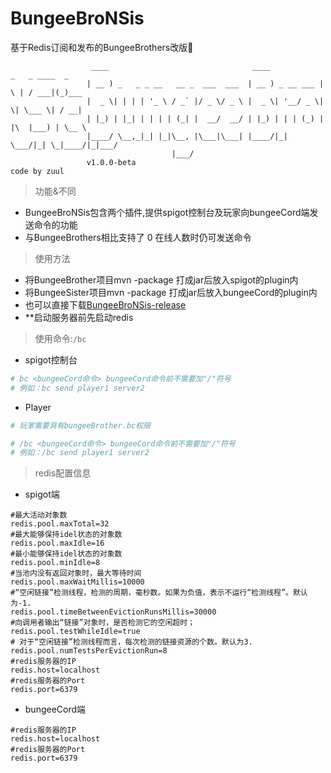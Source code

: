 # BungeeBroNSis
基于Redis订阅和发布的BungeeBrothers改版:sparkling_heart:<br>
```console
                  ____                                ____            _   _ ____  _     
                 | __ ) _   _ _ __   __ _  ___  ___  | __ ) _ __ ___ | \ | / ___|(_)___ 
                 |  _ \| | | | '_ \ / _` |/ _ \/ _ \ |  _ \| '__/ _ \|  \| \___ \| / __|
                 | |_) | |_| | | | | (_| |  __/  __/ | |_) | | | (_) | |\  |___) | \__ \
                 |____/ \__,_|_| |_|\__, |\___|\___| |____/|_|  \___/|_| \_|____/|_|___/
                                    |___/                                                       
                 v1.0.0-beta                                                code by zuul
```
>功能&不同<br>

- BungeeBroNSis包含两个插件,提供spigot控制台及玩家向bungeeCord端发送命令的功能<br>
- 与BungeeBrothers相比支持了 0 在线人数时仍可发送命令
>使用方法
- 将BungeeBrother项目mvn -package 打成jar后放入spigot的plugin内
- 将BungeeSister项目mvn -package 打成jar后放入bungeeCord的plugin内
- 也可以直接下载[BungeeBroNSis-release](https://github.com/BigTreasureD/BungeeBroNSis/releases/tag/v1.0.0-beta)
- **启动服务器前先启动redis

>使用命令:`/bc`
- spigot控制台 
```yml
# bc <bungeeCord命令> bungeeCord命令前不需要加"/"符号
# 例如：bc send player1 server2
```
- Player
```yml
# 玩家需要具有bungeeBrother.bc权限

# /bc <bungeeCord命令> bungeeCord命令前不需要加"/"符号
# 例如：/bc send player1 server2
```
>redis配置信息
- spigot端
```properties
#最大活动对象数
redis.pool.maxTotal=32
#最大能够保持idel状态的对象数
redis.pool.maxIdle=16
#最小能够保持idel状态的对象数
redis.pool.minIdle=8
#当池内没有返回对象时，最大等待时间
redis.pool.maxWaitMillis=10000
#“空闲链接”检测线程，检测的周期，毫秒数。如果为负值，表示不运行“检测线程”。默认为-1.
redis.pool.timeBetweenEvictionRunsMillis=30000
#向调用者输出“链接”对象时，是否检测它的空闲超时；
redis.pool.testWhileIdle=true
# 对于“空闲链接”检测线程而言，每次检测的链接资源的个数。默认为3.
redis.pool.numTestsPerEvictionRun=8
#redis服务器的IP
redis.host=localhost
#redis服务器的Port
redis.port=6379
```
- bungeeCord端
```properties
#redis服务器的IP
redis.host=localhost
#redis服务器的Port
redis.port=6379
```
